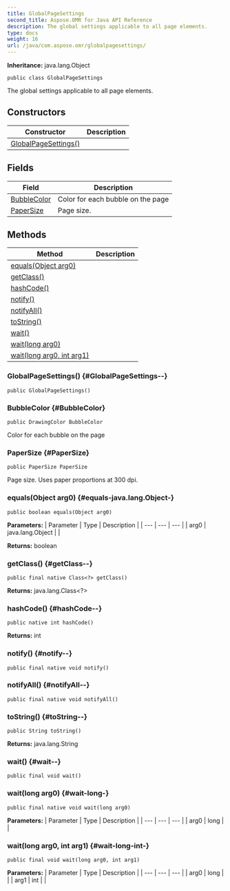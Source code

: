 ```yaml
---
title: GlobalPageSettings
second_title: Aspose.OMR for Java API Reference
description: The global settings applicable to all page elements.
type: docs
weight: 16
url: /java/com.aspose.omr/globalpagesettings/
---
```


**Inheritance:**
java.lang.Object
```
public class GlobalPageSettings
```

The global settings applicable to all page elements.
## Constructors

| Constructor | Description |
| --- | --- |
| [GlobalPageSettings()](#GlobalPageSettings--) |  |
## Fields

| Field | Description |
| --- | --- |
| [BubbleColor](#BubbleColor) | Color for each bubble on the page |
| [PaperSize](#PaperSize) | Page size. |
## Methods

| Method | Description |
| --- | --- |
| [equals(Object arg0)](#equals-java.lang.Object-) |  |
| [getClass()](#getClass--) |  |
| [hashCode()](#hashCode--) |  |
| [notify()](#notify--) |  |
| [notifyAll()](#notifyAll--) |  |
| [toString()](#toString--) |  |
| [wait()](#wait--) |  |
| [wait(long arg0)](#wait-long-) |  |
| [wait(long arg0, int arg1)](#wait-long-int-) |  |
### GlobalPageSettings() {#GlobalPageSettings--}
```
public GlobalPageSettings()
```


### BubbleColor {#BubbleColor}
```
public DrawingColor BubbleColor
```


Color for each bubble on the page

### PaperSize {#PaperSize}
```
public PaperSize PaperSize
```


Page size. Uses paper proportions at 300 dpi.

### equals(Object arg0) {#equals-java.lang.Object-}
```
public boolean equals(Object arg0)
```




**Parameters:**
| Parameter | Type | Description |
| --- | --- | --- |
| arg0 | java.lang.Object |  |

**Returns:**
boolean
### getClass() {#getClass--}
```
public final native Class<?> getClass()
```




**Returns:**
java.lang.Class<?>
### hashCode() {#hashCode--}
```
public native int hashCode()
```




**Returns:**
int
### notify() {#notify--}
```
public final native void notify()
```




### notifyAll() {#notifyAll--}
```
public final native void notifyAll()
```




### toString() {#toString--}
```
public String toString()
```




**Returns:**
java.lang.String
### wait() {#wait--}
```
public final void wait()
```




### wait(long arg0) {#wait-long-}
```
public final native void wait(long arg0)
```




**Parameters:**
| Parameter | Type | Description |
| --- | --- | --- |
| arg0 | long |  |

### wait(long arg0, int arg1) {#wait-long-int-}
```
public final void wait(long arg0, int arg1)
```




**Parameters:**
| Parameter | Type | Description |
| --- | --- | --- |
| arg0 | long |  |
| arg1 | int |  |

